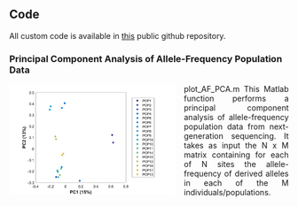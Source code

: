 ## Code
All custom code is available in [this](https://github.com/baduelp/public/) public github repository. 

### Principal Component Analysis of Allele-Frequency Population Data

<img align="left" src="/images/PC1 & 2 of fake PCA centered 23-Jun-2017.png" style="margin-right: 15px;" width="300">

<p align="justify">
plot_AF_PCA.m  
This Matlab function performs a principal component analysis of allele-frequency population data from next-generation sequencing. It takes as input the N x M matrix containing for each of N sites the allele-frequency of derived alleles in each of the M individuals/populations.
</p>  
  


        
